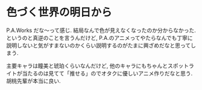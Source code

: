 # 色づく世界の明日から

P.A.Works だな～って感じ.
結局なんで色が見えなくなったのか分からなかった.
というのと真逆のことを言うんだけど, P.A.のアニメってやたらなんでも丁寧に説明しないと気がすまないのかくらい説明するのがたまに興ざめだなと思ってしまう.

主要キャラは瞳美と琥珀くらいなんだけど, 他のキャラにもちゃんとスポットライトが当たるのは見てて「推せる」のでオタクに優しいアニメ作りだなと思う.
胡桃先輩が本当に良い.
